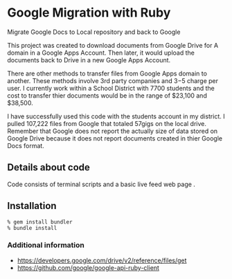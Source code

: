 # Google Migration with Ruby
Migrate Google Docs to Local repository and back to Google

This project was created to download documents from Google Drive for A domain in a Google Apps Account. Then later, it would upload the documents back to Drive in a new Google Apps Account.

There are other methods to transfer files from Google Apps domain to another. These methods involve 3rd party companies and $3-$5 charge per user. I currently work within a School District with 7700 students and the cost to transfer thier documents would be in the range of $23,100 and $38,500. 

I have successfully used this code with the students account in my district. I pulled 107,222 files from Google that totaled 57gigs on the local drive. Remember that Google does not report the actually size of data stored on Google Drive because it does not report documents created in thier Google Docs format.  

## Details about code
Code consists of terminal scripts and a basic live feed web page .

## Installation
    % gem install bundler
    % bundle install


### Additional information

- https://developers.google.com/drive/v2/reference/files/get
- https://github.com/google/google-api-ruby-client

